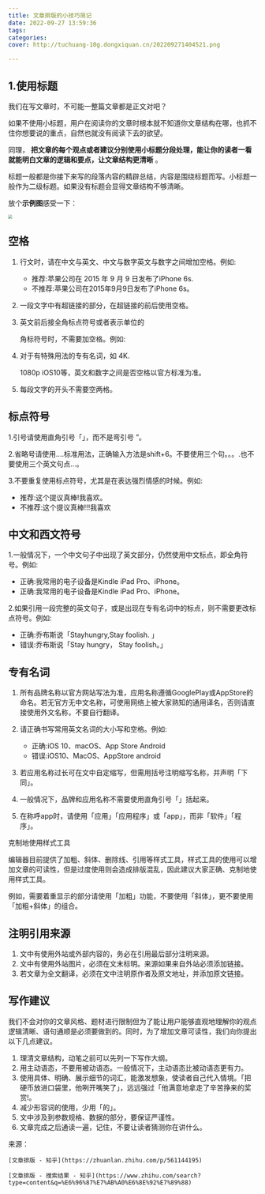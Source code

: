 ```yaml
---
title: 文章排版的小技巧简记
date: 2022-09-27 13:59:36
tags:
categories:
cover: http://tuchuang-10g.dongxiquan.cn/202209271404521.png

---
```

## 1.使用标题


我们在写文章时，不可能一整篇文章都是正文对吧？

如果不使用小标题，用户在阅读你的文章时根本就不知道你文章结构在哪，也抓不住你想要说的重点，自然也就没有阅读下去的欲望。

同理， **把文章的每个观点或者建议分别使用小标题分段处理，能让你的读者一看就能明白文章的逻辑和要点，让文章结构更清晰** 。

标题一般都是你接下来写的段落内容的精辟总结，内容是围绕标题而写。小标题一般作为二级标题。如果没有标题会显得文章结构不够清晰。

放个**示例图**感受一下：

<img src="http://tuchuang-10g.dongxiquan.cn/202209271456528.png" style="zoom:50%;" />


## 空格

1. 行文时，请在中文与英文、中文与数字英文与数字之间增加空格。例如:

   * 推荐:苹果公司在 2015 年 9 月 9 日发布了iPhone 6s.
   * 不推荐:苹果公司在2015年9月9日发布了iPhone 6s。
2. 一段文字中有超链接的部分，在超链接的前后使用空格。
3. 英文前后接全角标点符号或者表示单位的

   角标符号时，不需要加空格。例如:
4. 对于有特殊用法的专有名词，如 4K.

   1080p iOS10等，英文和数字之间是否空格以官方标准为准。
5. 每段文字的开头不需要空两格。

## 标点符号

1.引号请使用直角引号「」，而不是弯引号 ”。

2.省略号请使用....标准用法，正确输入方法是shift+6。不要使用三个句。。。.也不要使用三个英文句点…。

3.不要重复使用标点符号，尤其是在表达强烈情感的时候。例如:

* 推荐:这个提议真棒!我喜欢。
* 不推荐:这个提议真棒!!!我喜欢

## 中文和西文符号

1.一般情况下，一个中文句子中出现了英文部分，仍然使用中文标点，即全角符号。例如:

* 正确:我常用的电子设备是Kindle iPad Pro、iPhone。
* 正确:我常用的电子设备是Kindle iPad Pro、iPhone。

2.如果引用一段完整的英文句子，或是出现在专有名词中的标点，则不需要更改标点符号。例如:

* 正确:乔布斯说「Stayhungry,Stay foolish. 」
* 错误:乔布斯说「Stay hungry， Stay foolish。」

## 专有名词

1. 所有品牌名称以官方网站写法为准，应用名称遵循GooglePlay或AppStore的命名。若无官方无中文名称，可使用网络上被大家熟知的通用译名，否则请直接使用外文名称，不要自行翻译。
2. 请正确书写常用英文名词的大小写和空格。例如:

   * 正确:iOS 10、macOS、App Store Android
   * 错误:iOS10、MacOS、AppStore android
3. 若应用名称过长可在文中自定缩写，但需用括号注明缩写名称，并声明「下同」。
4. 一般情况下，品牌和应用名称不需要使用直角引号「」括起来。
5. 在称呼app时，请使用「应用」「应用程序」或「app」，而非「软件」「程序」。

克制地使用样式工具

编辑器目前提供了加粗、斜体、删除线、引用等样式工具，样式工具的使用可以增加文章的可读性，但是过度使用则会造成排版混乱，因此建议大家正确、克制地使用样式工具。

例如，需要着重显示的部分请使用「加粗」功能，不要使用「斜体」，更不要使用「加粗+斜体」的组合。

## 注明引用来源

1. 文中有使用外站或外部内容的，务必在引用最后部分注明来源。
2. 文中有使用外站图片，必须在文末标明。来源如果来自外站必须添加链接。
3. 若文章为全文翻译，必须在文中注明原作者及原文地址，并添加原文链接。

## 写作建议

我们不会对你的文章风格、题材进行限制但为了能让用户能够直观地理解你的观点逻辑清晰、语句通顺是必须要做到的。同时，为了增加文章可读性，我们向你提出以下几点建议。

1. 理清文章结构，动笔之前可以先列一下写作大纲。
2. 用主动语态，不要用被动语态。一般情况下，主动语态比被动语态更有力。
3. 使用具体、明确、展示细节的词汇，能激发想象，使读者自己代入情境。「把硬币放进口袋里，他咧开嘴笑了」，远远强过「他满意地拿走了辛苦挣来的奖赏!。
4. 减少形容词的使用，少用「的」。
5. 文中涉及到参数规格、数据的部分，要保证严谨性。
6. 文章完成之后通读一遍，记住，不要让读者猜测你在讲什么。

来源：

    [文章排版 - 知乎](https://zhuanlan.zhihu.com/p/561144195)

    [文章排版 - 搜索结果 - 知乎](https://www.zhihu.com/search?type=content&q=%E6%96%87%E7%AB%A0%E6%8E%92%E7%89%88)

[
    ](https://zhuanlan.zhihu.com/p/561144195)
